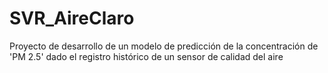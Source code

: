 # SVR_AireClaro
Proyecto de desarrollo de un modelo de predicción de la concentración de 'PM 2.5' dado el registro histórico de un sensor de calidad del aire 
